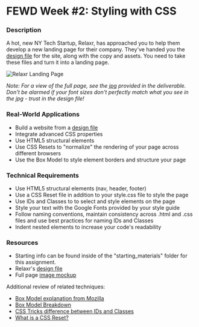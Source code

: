 # FEWD Week #2: Styling with CSS

### Description

A hot, new NY Tech Startup, Relaxr, has approached you to help them develop a new landing page for their company. They've handed you the [design file](starting_materials/design_file.txt) for the site, along with the copy and assets. You need to take these files and turn it into a landing page.

![Relaxr Landing Page](https://i.imgur.com/aiNUaDW.png)

*Note: For a view of the full page, see the [jpg](starting_materials/relaxr_landing.jpg) provided in the deliverable. Don't be alarmed if your font sizes don't perfectly match what you see in the jpg - trust in the design file!*

### Real-World Applications

- Build a website from a [design file](starting_materials/design_file.txt)
- Integrate advanced CSS properties
- Use HTML5 structural elements
- Use CSS Resets to "normalize" the rendering of your page across different browsers
- Use the Box Model to style element borders and structure your page

### Technical Requirements

- Use HTML5 structural elements (nav, header, footer)
- Use a CSS Reset file in addition to your style.css file to style the page
- Use IDs and Classes to to select and style elements on the page
- Style your text with the Google Fonts provided by your style guide
- Follow naming conventions, maintain consistency across .html and .css files and use best practices for naming IDs and Classes
- Indent nested elements to increase your code's readability

### Resources

- Starting info can be found inside of the "starting_materials" folder for this assignment.
- Relaxr's [design file](starting_materials/design_file.txt)
- Full page [image mockup](starting_materials/relaxr_landing.jpg)

Additional review of related techniques:

- [Box Model explanation from Mozilla](https://developer.mozilla.org/en-US/docs/Web/CSS/box_model)
- [Box Model Breakdown](http://learn.shayhowe.com/html-css/opening-the-box-model/)
- [CSS Tricks difference between IDs and Classes](https://css-tricks.com/the-difference-between-id-and-class/)
- [What is a CSS Reset?](http://www.cssreset.com/what-is-a-css-reset/)
